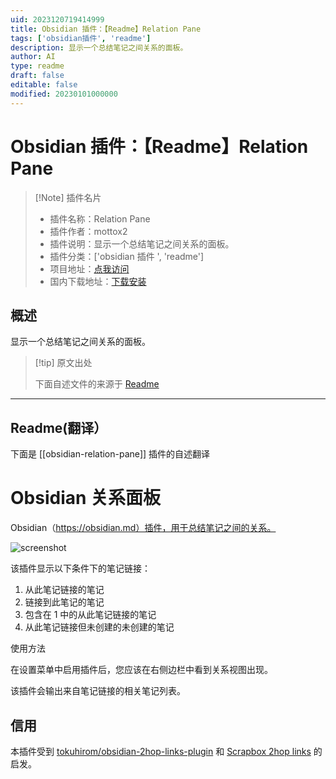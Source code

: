 ```yaml
---
uid: 2023120719414999
title: Obsidian 插件：【Readme】Relation Pane
tags: ['obsidian插件', 'readme']
description: 显示一个总结笔记之间关系的面板。
author: AI
type: readme
draft: false
editable: false
modified: 20230101000000
---
```


# Obsidian 插件：【Readme】Relation Pane

> [!Note] 插件名片
> - 插件名称：Relation Pane
> - 插件作者：mottox2
> - 插件说明：显示一个总结笔记之间关系的面板。
> - 插件分类：['obsidian 插件 ', 'readme']
> - 项目地址：[点我访问](https://github.com/mottox2/obsidian-relation-pane)
> - 国内下载地址：[下载安装](https://pkmer.cn/products/plugin/pluginMarket/?obsidian-relation-pane)

## 概述

显示一个总结笔记之间关系的面板。

> [!tip] 原文出处
>
>下面自述文件的来源于 [Readme](https://ghproxy.net/https://raw.githubusercontent.com/mottox2/obsidian-relation-pane/main/README.md)
>

---

## Readme(翻译）

下面是 [[obsidian-relation-pane]] 插件的自述翻译

# Obsidian 关系面板

Obsidian（<https://obsidian.md）插件，用于总结笔记之间的关系。>

![screenshot](https://cdn.pkmer.cn/covers/obsidian-relation-pane_2_0.png!pkmer)

该插件显示以下条件下的笔记链接：

1. 从此笔记链接的笔记
2. 链接到此笔记的笔记
3. 包含在 1 中的从此笔记链接的笔记
4. 从此笔记链接但未创建的未创建的笔记

使用方法

在设置菜单中启用插件后，您应该在右侧边栏中看到关系视图出现。

该插件会输出来自笔记链接的相关笔记列表。

## 信用

本插件受到 [tokuhirom/obsidian-2hop-links-plugin](https://github.com/tokuhirom/obsidian-2hop-links-plugin) 和 [Scrapbox 2hop links](https://scrapbox.io/shokai/2_hop_link) 的启发。
